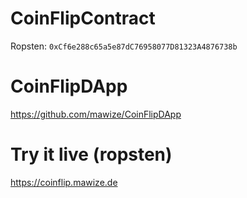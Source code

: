 # CoinFlipContract
Ropsten: `0xCf6e288c65a5e87dC76958077D81323A4876738b`

# CoinFlipDApp
https://github.com/mawize/CoinFlipDApp

# Try it live (ropsten)
https://coinflip.mawize.de
